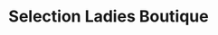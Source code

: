 ---
title: "Selection Ladies Boutique"
url: /thiruvananthapuram/selection-ladies-boutique/
shop: Kosmetik
---